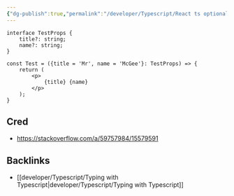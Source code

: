 ```yaml
---
{"dg-publish":true,"permalink":"/developer/Typescript/React ts optional prop/","noteIcon":""}
---
```


```tsx
interface TestProps {
    title?: string;
    name?: string;
}

const Test = ({title = 'Mr', name = 'McGee'}: TestProps) => {
    return (
        <p>
            {title} {name}
        </p>
    );
}
```

## Cred
- https://stackoverflow.com/a/59757984/15579591

## Backlinks
- [[developer/Typescript/Typing with Typescript\|developer/Typescript/Typing with Typescript]]